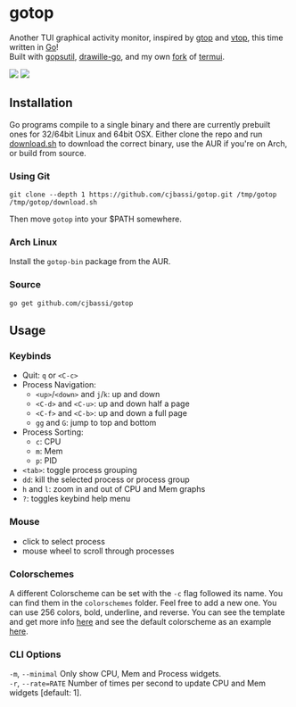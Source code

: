 # gotop

Another TUI graphical activity monitor, inspired by [gtop](https://github.com/aksakalli/gtop) and [vtop](https://github.com/MrRio/vtop), this time written in [Go](https://golang.org/)!  
Built with [gopsutil](https://github.com/shirou/gopsutil), [drawille-go](https://github.com/exrook/drawille-go), and my own [fork](https://github.com/cjbassi/termui) of [termui](https://github.com/gizak/termui).

<img src="https://github.com/cjbassi/gotop/blob/master/media/demo.gif" />
<img src="https://github.com/cjbassi/gotop/blob/master/media/minimal.png" />


## Installation

Go programs compile to a single binary and there are currently prebuilt ones for 32/64bit Linux and 64bit OSX. Either clone the repo and run [download.sh](https://github.com/cjbassi/gotop/blob/master/download.sh) to download the correct binary, use the AUR if you're on Arch, or build from source.

### Using Git

```
git clone --depth 1 https://github.com/cjbassi/gotop.git /tmp/gotop
/tmp/gotop/download.sh
```

Then move `gotop` into your $PATH somewhere.


### Arch Linux

Install the `gotop-bin` package from the AUR.

### Source

```
go get github.com/cjbassi/gotop
```


## Usage

### Keybinds

* Quit: `q` or `<C-c>`
* Process Navigation:
    * `<up>`/`<down>` and `j`/`k`: up and down
    * `<C-d>` and `<C-u>`: up and down half a page
    * `<C-f>` and `<C-b>`: up and down a full page
    * `gg` and `G`: jump to top and bottom
* Process Sorting:
    * `c`: CPU
    * `m`: Mem
    * `p`: PID
* `<tab>`: toggle process grouping
* `dd`: kill the selected process or process group
* `h` and `l`: zoom in and out of CPU and Mem graphs
* `?`: toggles keybind help menu


### Mouse

* click to select process
* mouse wheel to scroll through processes


### Colorschemes

A different Colorscheme can be set with the `-c` flag followed its name. You can find them in the `colorschemes` folder.
Feel free to add a new one. You can use 256 colors, bold, underline, and reverse. You can see the template and get more info [here](https://github.com/cjbassi/gotop/blob/master/colorschemes/template.go) and see the default colorscheme as an example [here](https://github.com/cjbassi/gotop/blob/master/colorschemes/default.go).


### CLI Options

`-m`, `--minimal`         Only show CPU, Mem and Process widgets.  
`-r`, `--rate=RATE`       Number of times per second to update CPU and Mem widgets [default: 1].
